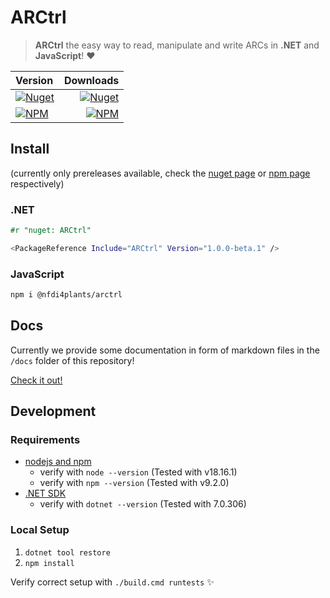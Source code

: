 ﻿# ARCtrl

> **ARCtrl** the easy way to read, manipulate and write ARCs in __.NET__ 
and __JavaScript__! ❤️

| Version | Downloads |
| :--------|-----------:|
|<a href="https://www.nuget.org/packages/ARCtrl/"><img alt="Nuget" src="https://img.shields.io/nuget/vpre/ARCtrl?logo=nuget&color=%234fb3d9"></a>|<a href="https://www.nuget.org/packages/ARCtrl/"><img alt="Nuget" src="https://img.shields.io/nuget/dt/ARCtrl?color=%234FB3D9"></a>|
|<a href="https://www.npmjs.com/package/@nfdi4plants/arctrl"><img alt="NPM" src="https://img.shields.io/npm/v/%40nfdi4plants/arctrl/next?logo=npm&color=%234fb3d9"></a>|<a href="https://www.npmjs.com/package/@nfdi4plants/arctrl"><img alt="NPM" src="https://img.shields.io/npm/dt/%40nfdi4plants%2Farctrl?color=%234fb3d9"></a>|


## Install

(currently only prereleases available, check the [nuget page](https://www.nuget.org/packages/ARCtrl) or [npm page](https://www.npmjs.com/package/@nfdi4plants/arctrl) respectively)

### .NET

```fsharp
#r "nuget: ARCtrl"
``` 

```bash
<PackageReference Include="ARCtrl" Version="1.0.0-beta.1" />
```

### JavaScript

```bash
npm i @nfdi4plants/arctrl
```

## Docs

Currently we provide some documentation in form of markdown files in the `/docs` folder of this repository!

[Check it out!](/docs)

## Development

### Requirements

- [nodejs and npm](https://nodejs.org/en/download)
    - verify with `node --version` (Tested with v18.16.1)
    - verify with `npm --version` (Tested with v9.2.0)
- [.NET SDK](https://dotnet.microsoft.com/en-us/download)
    - verify with `dotnet --version` (Tested with 7.0.306)

### Local Setup

1. `dotnet tool restore`
3. `npm install`

Verify correct setup with `./build.cmd runtests` ✨
